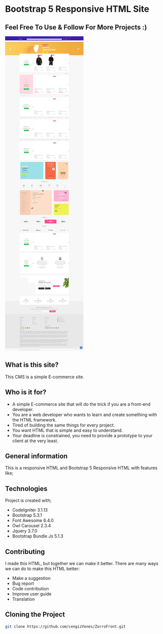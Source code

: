 # Bootstrap 5 Responsive HTML Site

## Feel Free To Use & Follow For More Projects :)

<img src="assets/images/homePage.png">

## What is this site?
This CMS is a simple E-commerce site.

## Who is it for?
* A simple E-commerce site that will do the trick if you are a front-end developer.
* You are a web developer who wants to learn and create something with the HTML framework.
* Tired of building the same things for every project.
* You want HTML that is simple and easy to understand.
* Your deadline is constrained, you need to provide a prototype to your client at the very least.

## General information

This is a responsive HTML and Bootstrap 5 Responsive HTML with features like;

## Technologies

Project is created with;

* CodeIgniter 3.1.13
* Bootstrap 5.3.1
* Font Awesome 6.4.0
* Owl Carousel 2.3.4
* Jquery 3.7.0
* Bootstrap Bundle Js 5.1.3

## Contributing
I made this HTML, but together we can make it better. There are many ways we can do to make this HTML better:

* Make a suggestion
* Bug report
* Code contribution
* Improve user guide
* Translation

## Cloning the Project

```bash
git clone https://github.com/cengizVenes/ZorroFront.git